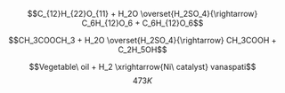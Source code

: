  $$C_{12}H_{22}O_{11} + H_2O \overset{H_2SO_4}{\rightarrow} C_6H_{12}O_6 + C_6H_{12}O_6$$

$$CH_3COOCH_3 + H_2O \overset{H_2SO_4}{\rightarrow} CH_3COOH + C_2H_5OH$$

$$Vegetable\ oil + H_2 \xrightarrow{Ni\ catalyst} vanaspati$$
$$473K$$
